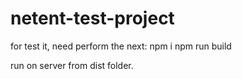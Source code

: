 # netent-test-project
for test it, need perform the next:
npm i
npm run build

run on server from dist folder.
